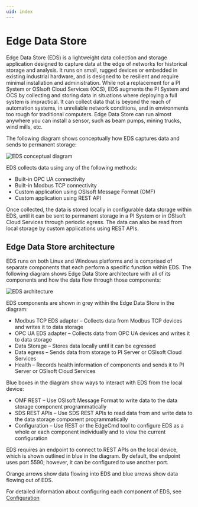 ```yaml
---
uid: index
---
```


# Edge Data Store

Edge Data Store (EDS) is a lightweight data collection and storage application designed to capture data at the edge of networks for historical storage and analysis. It runs on small, rugged devices or embedded in existing industrial hardware, and is designed to be resilient and require minimal installation and administration. While not a replacement for a PI System or OSIsoft Cloud Services (OCS), EDS augments the PI System and OCS by collecting and storing data in situations where deploying a full system is impractical. It can collect data that is beyond the reach of automation systems, in unreliable network conditions, and in environments too rough for traditional computers. Edge Data Store can run almost anywhere you can install a sensor, such as beam pumps, mining trucks, wind mills, etc.

The following diagram shows conceptually how EDS captures data and sends to permanent storage:

![EDS conceptual diagram](https://osisoft.github.io/Edge-Data-Store-Docs/V1/images/EDSConceptualDiag.jpg "EDS conecptual diagram")

EDS collects data using any of the following methods:

* Built-in OPC UA connectivity
* Built-in Modbus TCP connectivity
* Custom application using OSIsoft Message Format (OMF)
* Custom application using REST API

Once collected, the data is stored locally in configurable data storage within EDS, until it can be sent to permanent storage in a PI System or in OSIsoft Cloud Services through periodic egress. The data can also be read from local storage by custom applications using REST APIs.

## Edge Data Store architecture
EDS runs on both Linux and Windows platforms and is comprised of separate components that each perform a specific function within EDS. The following diagram shows Edge Data Store architecture with all of its components and how the data flow through those components:

![EDS architecture](https://osisoft.github.io/Edge-Data-Store-Docs/V1/images/EDSArchitecturalDiag.jpg "EDS architecture")

EDS components are shown in grey within the Edge Data Store in the diagram:

* Modbus TCP EDS adapter – Collects data from Modbus TCP devices and writes it to data storage
* OPC UA EDS adapter – Collects data from OPC UA devices and writes it to data storage
* Data Storage – Stores data locally until it can be egressed
* Data egress – Sends data from storage to PI Server or OSIsoft Cloud Services
* Health – Records health information of components and sends it to PI Server or OSIsoft Cloud Services

Blue boxes in the diagram show ways to interact with EDS from the local device:

* OMF REST – Use OSIsoft Message Format to write data to the data storage component programmatically
* SDS REST APIs – Use SDS REST APIs to read data from and write data to the data storage component programmatically
* Configuration – Use REST or the EdgeCmd tool to configure EDS as a whole or each component individually and to view the current configuration

EDS requires an endpoint to connect to REST APIs on the local device, which is shown outlined in blue in the diagram. By default, the endpoint uses port 5590; however, it can be configured to use another port. 

Orange arrows show data flowing into EDS and blue arrows show data flowing out of EDS.

For detailed information about configuring each component of EDS, see [Configuration](xref:Configuration1-0)



<!--
# OSIsoft Edge Data Store

=======

- [Overview](xref:EdgeDataStoreOverview1-0)
  - [Design considerations](xref:scalePerformance1-0)
  - [Security](xref:security1-0)
- [Quick start guides](xref:QuickStartGuides1-0)
  - [OPC UA EDS adapter quick start](xref:opcUaQuickStart1-0)
  - [Modbus TCP adapter quick start](xref:modbusQuickStart1-0)
  - [OMF quick start](xref:omfQuickStart1-0)
  - [OCS egress quick start](xref:ocsEgressQuickStart1-0)
  - [PI egress quick start](xref:piEgressQuickStart1-0)
  - [SDS Read/Write quick start](xref:sdsQuickStart1-0)
  - [Command line quick start - Linux](xref:commandLineLinuxQuickStart1-0)
  - [Command line quick start - Windows](xref:commandLineWindowsQuickStart1-0)
- [Installation](xref:installationOverview1-0)
  - [System requirements](xref:SystemRequirements1-0)
    - [Linux and Windows platform differences](xref:linuxWindows1-0)
  - [Install Edge Data Store](xref:InstallEdgeDataStore1-0)
    - [Docker](xref:edgeDocker1-0)
  - [Verify installation](xref:VerifyInstallation1-0)
  - [Uninstall Edge Data Store](xref:UninstallEdgeDataStore1-0)
- [Configuration](xref:Configuration1-0)
  - [Configuration tools](xref:ConfigurationTools1-0)
  - [System configuration](xref:SystemConfiguration1-0)
    - [System components configuration](xref:SystemComponentsConfiguration1-0)
    - [System port configuration](xref:SystemPortConfiguration1-0)
    - [Edge Data Store configuration](xref:EdgeDataStoreConfiguration1-0)
  - [Data ingress configuration](xref:EDSDataIngress1-0)
    - [OPC UA EDS adapter](xref:opcUaOverview1-0)
      - [Supported features](xref:SupportedFeaturesOPCUA1-0)
      - [Principles of operation](xref:PrinciplesOfOperationOPCUA1-0)
      - [Data source configuration](xref:OPCUADataSourceConfiguration1-0)
      - [Data selection configuration](xref:OPCUADataSelectionConfiguration1-0)
      - [Adapter security](xref:OPCUAAdapterSecurityConfiguration1-0)
    - [Modbus TCP EDS adapter](xref:modbusOverview1-0)
      - [Supported features](xref:SupportedFeaturesModbus1-0)
      - [Principles of operation](xref:PrinciplesOfOperationModbus1-0)
      - [Data source configuration](xref:ModbusTCPDataSourceConfiguration1-0)
      - [Data selection configuration](xref:ModbusTCPDataSelectionConfiguration1-0)
    - [OSIsoft Message Format (OMF)](xref:omfOverview1-0)
  - [Storage](xref:storage1-0)
    - [Storage runtime configuration](xref:storageruntime1-0)
  - [Data egress configuration](xref:egress1-0)
    - [Prepare egress destinations](xref:PrepareEgressDestinations1-0)
    - [Egress execution details](xref:EgressExecutionDetails1-0)
  - [Diagnostics configuration](xref:EdgeDataStoreDiagnostics1-0)
  - [Health endpoints configuration](xref:HealthEndpointsConfiguration1-0)
  - [Logging configuration](xref:LoggingConfig1-0)
- [Administration](xref:EdgeDataStoreAdministration1-0)
  - [Retrieve product version information](xref:RetrieveProductVersionInformation1-0)
  - [Reset Edge Data Store](xref:ResetEdgeDataStore1-0)
  - [Reset the Storage component](xref:ResetTheStorageComponent1-0)
  - [Stop and start an EDS adapter](xref:StopAndStartAnEDSAdapter1-0)
- [Troubleshoot Edge Data Store](xref:troubleShooting1-0)
  - [Disaster recovery](xref:disasterRecovery1-0)
- [Reference](xref:Reference1-0)
  - [Sequential Data Store (SDS)](xref:sdsOverview1-0)
    - [Types](xref:sdsTypes1-0)
    - [Streams](xref:sdsStreams1-0)
    - [Stream views](xref:sdsStreamViews1-0)
    - [Indexes](xref:sdsIndexes1-0)
    - [Writing data](xref:sdsWritingData1-0)
      - [API calls for writing data](xref:sdsWritingDataApi1-0)
    - [Reading Data](xref:sdsReadingData1-0)
      - [API calls for reading data](xref:sdsReadingDataApi1-0)
      - [Filter expressions](xref:sdsFilterExpressions1-0)
      - [Table format](xref:sdsTableFormat1-0)
    - [Units of measure](xref:unitsOfMeasure1-0)
    - [Compression](xref:sdsCompression1-0)
    - [Searching](xref:sdsSearching1-0)
  - [EdgeCmd commands](xref:EdgecmdCommands1-0)
  - [Release notes](xref:releaseNotes1-0)
  - [Technical support and feedback](xref:Feedback1-0)
-->
